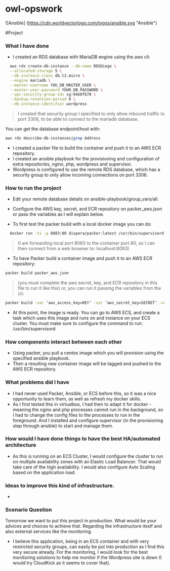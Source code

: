 # owl-opswork
![Ansible] (https://cdn.worldvectorlogo.com/logos/ansible.svg "Ansible")

#Project

### What I have done
- I created an RDS database with MariaDB engine using the aws cli:
```sh
  aws rds create-db-instance --db-name RDSDiego \
  --allocated-storage 5 \
  --db-instance-class db.t2.micro \
  --engine mariadb \
  --master-username YOU_DB_MASTER_USER \
  --master-user-password YOUR_DB_PASSWORD \
  --vpc-security-group-ids sg-04e8fb78 \
  --backup-retention-period 0 \
  --db-instance-identifier wordpress
```
> I created that security group I specified to only allow inbound traffic to port 3306, to be able to connect to the mariadb database.

You can get the database endpoint/host with:
```sh
aws rds describe-db-instances|grep Address
```
- I created a packer file to build the container and push it to an AWS ECR repository.
- I created an ansible playbook for the provisioning and configuration of extra repositories, nginx, php, wordpress and supervisor.
- Wordpress is configured to use the remote RDS database, which has a security group to only allow incoming connections on port 3306.

### How to run the project
- Edit your remote database details on ansible-playbook/group_vars/all.
- Configure the AWS key, secret, and ECR repository on packer_aws.json or pass the variables as I will explain below.

- To first test the packer build with a local docker image you can do:
```sh
  docker run -ti -p 8083:80 dispera/packer:latest /usr/bin/supervisord
```
> (I am forwarding local port 8083 to the container port 80, so I can then connect from a web browser to: localhost:8083)

- To have Packer build a container image and push it to an AWS ECR repository:
```sh
packer build packer_aws.json
```
> (you must complete the aws secret, key, and ECR repository in this file to run it like this)
or, you can run it passing the variables from the cli:
```sh
packer build -var ‘aws_access_key=KEY’ -var ‘aws_secret_key=SECRET’ -var ‘aws_ECR_repository=REPOSITORY‘ packer_aws.json
```

- At this point, the image is ready. You can go to AWS ECS, and create a task which uses this image and runs on and instance on your ECS cluster. You must make sure to configure the command to run: /usr/bin/supervisord

### How components interact between each other
- Using packer, you pull a centos image which you will provision using the specified ansible playbook.
- Then a resulting new container image will be tagged and pushed to the AWS ECR repository.

### What problems did I have
- I had never used Packer, Ansible, or ECS before this, so it was a nice opportunity to learn them, as well as refresh my docker skills.
- As I first tested this in virtualbox, I had then to adapt it for docker - meaning the nginx and php processes cannot run in the background, so I had to change the config files to the processes to run in the foreground. And I installed and configure supervisor (in the provisioning step through ansible) to start and manage them.

### How would I have done things to have the best HA/automated architecture
- As this is running on an ECS Cluster, I would configure the cluster to run on multiple availability zones with an Elastic Load Balancer. That would take care of the high availability. I would also configure Auto Scaling based on the application load.

### Ideas to improve this kind of infrastructure.
-

### Scenario Question
Tomorrow we want to put this project in production. What would be your advices and choices to achieve that.
Regarding the infrastructure itself and also external services like the monitoring.
- I believe this application, being in an ECS container and with very restricted security groups, can easily be put into production as I find this very secure already. For the monitoring, I would look for the best monitoring solutions to help me monitor if the Wordpress site is down (I would try CloudKick as it seems to cover that).
